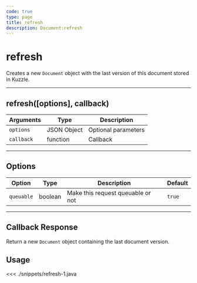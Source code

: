 ```yaml
---
code: true
type: page
title: refresh
description: Document:refresh
---
```


# refresh

Creates a new `Document` object with the last version of this document stored in Kuzzle.

---

## refresh([options], callback)

| Arguments  | Type        | Description         |
| ---------- | ----------- | ------------------- |
| `options`  | JSON Object | Optional parameters |
| `callback` | function    | Callback            |

---

## Options

| Option     | Type    | Description                       | Default |
| ---------- | ------- | --------------------------------- | ------- |
| `queuable` | boolean | Make this request queuable or not | `true`  |

---

## Callback Response

Return a new `Document` object containing the last document version.

## Usage

<<< ./snippets/refresh-1.java
